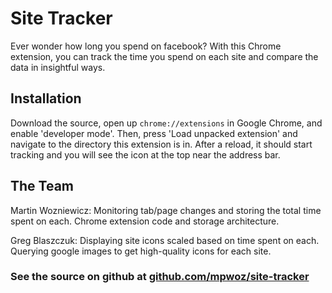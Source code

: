 # Site Tracker

Ever wonder how long you spend on facebook? With this Chrome extension, you 
can track the time you spend on each site and compare the data in insightful ways.


## Installation

Download the source, open up `chrome://extensions` in Google Chrome, and enable 'developer mode'.
Then, press 'Load unpacked extension' and navigate to the directory this extension is in.
After a reload, it should start tracking and you will see the icon at the top near the address bar.


## The Team

Martin Wozniewicz: Monitoring tab/page changes and storing the total time spent on each. 
                    Chrome extension code and storage architecture.

Greg Blaszczuk: Displaying site icons scaled based on time spent on each. Querying google
                  images to get high-quality icons for each site.


### See the source on github at [github.com/mpwoz/site-tracker](https://github.com/mpwoz/site-tracker)

